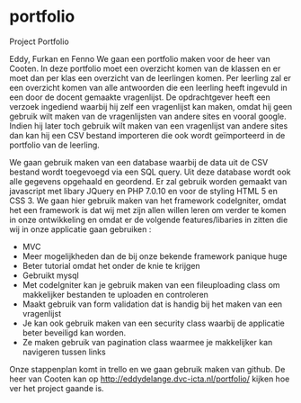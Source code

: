 # portfolio
Project Portfolio

Eddy, Furkan en Fenno
We gaan een portfolio maken voor de heer van Cooten.
In deze portfolio moet een overzicht komen van de klassen en er moet dan per klas een overzicht van de leerlingen komen.
Per leerling zal er een overzicht komen van alle antwoorden die een leerling heeft ingevuld in een door de docent gemaakte vragenlijst.
De opdrachtgever heeft een verzoek ingediend waarbij hij zelf een vragenlijst kan maken, omdat hij geen gebruik wilt maken van de vragenlijsten van andere sites en vooral google.
Indien hij later toch gebruik wilt maken van een vragenlijst van andere sites dan kan hij een CSV bestand importeren die ook wordt geïmporteerd in de portfolio van de leerling.

We gaan gebruik maken van een database waarbij de data uit de CSV bestand wordt toegevoegd via een SQL query.
Uit deze database wordt ook alle gegevens opgehaald en geordend.
Er zal gebruik worden gemaakt van javascript met libary JQuery en PHP 7.0.10 en voor de styling HTML 5 en CSS 3.
We gaan hier gebruik maken van het framework codeIgniter, omdat het een framework is dat wij met zijn allen willen leren om verder te komen in onze ontwikkeling en omdat er de volgende features/libaries  in zitten die wij in onze applicatie gaan gebruiken :
-	MVC
-	Meer mogelijkheden dan de bij onze bekende framework panique huge
-	Beter tutorial omdat het onder de knie te krijgen
-	Gebruikt mysql
-	Met codeIgniter kan je gebruik maken van een fileuploading class om makkelijker bestanden te uploaden en controleren
-	Maakt gebruik van form validation dat is handig bij het maken van een vragenlijst
-	Je kan ook gebruik maken van een security class waarbij de applicatie beter beveiligd kan worden.
-	Ze maken gebruik van pagination class waarmee je makkelijker kan navigeren tussen links

Onze stappenplan komt in trello en we gaan gebruik maken van github.
De heer van Cooten kan op http://eddydelange.dvc-icta.nl/portfolio/ kijken hoe ver het project gaande is.

